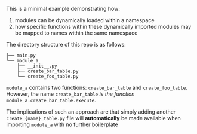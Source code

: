 This is a minimal example demonstrating how:

1.  modules can be dynamically loaded within a namespace
2.  how specific functions within these dynamically imported modules may be mapped to names within the same namespace

The directory structure of this repo is as follows:

```
├── main.py
└── module_a
    ├── __init__.py
    ├── create_bar_table.py
    └── create_foo_table.py
```

`module_a` contains two functions: `create_bar_table` and `create_foo_table`. However, the name `create_bar_table` _is the function_ `module_a.create_bar_table.execute`.

The implications of such an approach are that simply adding another `create_{name}_table.py` file will **automatically** be made available when importing `module_a` with no further boilerplate
